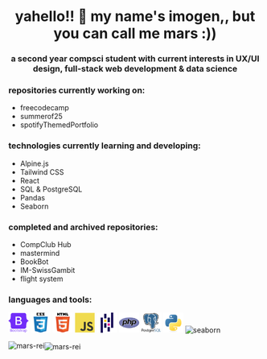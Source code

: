 <h1 align="center">yahello!! 👋 my name's imogen,, but you can call me mars :))</h1>
<h3 align="center">a second year compsci student with current interests in UX/UI design, full-stack web development & data science</h3>

<h3 align="left">repositories currently working on:</h3>
<ul>
  <li>freecodecamp</li>
  <li>summerof25</li>
  <li>spotifyThemedPortfolio</li>
</ul>

<h3 align="left">technologies currently learning and developing:</h3>
<ul>
  <li>Alpine.js</li>
  <li>Tailwind CSS</li>
  <li>React</li>
  <li>SQL & PostgreSQL</li>
  <li>Pandas</li>
  <li>Seaborn</li>
</ul>

<h3 align="left">completed and archived repositories:</h3>
<ul>
  <li>CompClub Hub</li>
  <li>mastermind</li>
  <li>BookBot</li>
  <li>IM-SwissGambit</li>
  <li>flight system</li>
</ul>

<h3 align="left">languages and tools:</h3>
<p align="left"> 
  <img src="https://raw.githubusercontent.com/devicons/devicon/master/icons/bootstrap/bootstrap-plain-wordmark.svg" alt="bootstrap" width="40" height="40"/>
  <img src="https://raw.githubusercontent.com/devicons/devicon/master/icons/css3/css3-original-wordmark.svg" alt="css3" width="40" height="40"/>
  <img src="https://raw.githubusercontent.com/devicons/devicon/master/icons/html5/html5-original-wordmark.svg" alt="html5" width="40" height="40"/>
  <img src="https://raw.githubusercontent.com/devicons/devicon/master/icons/javascript/javascript-original.svg" alt="javascript" width="40" height="40"/>
  <img src="https://raw.githubusercontent.com/devicons/devicon/2ae2a900d2f041da66e950e4d48052658d850630/icons/pandas/pandas-original.svg" alt="pandas" width="40" height="40"/>
  <img src="https://raw.githubusercontent.com/devicons/devicon/master/icons/php/php-original.svg" alt="php" width="40" height="40"/>
  <img src="https://raw.githubusercontent.com/devicons/devicon/master/icons/postgresql/postgresql-original-wordmark.svg" alt="postgresql" width="40" height="40"/> 
  <img src="https://raw.githubusercontent.com/devicons/devicon/master/icons/python/python-original.svg" alt="python" width="40" height="40"/>
  <img src="https://seaborn.pydata.org/_images/logo-mark-lightbg.svg" alt="seaborn" width="40" height="40"/>
</p>

<p><img align="left" src="https://github-readme-stats.vercel.app/api/top-langs?username=mars-rei&show_icons=true&locale=en&layout=compact" alt="mars-rei" /></p>

<p><img align="center" src="https://github-readme-streak-stats.herokuapp.com/?user=mars-rei&" alt="mars-rei" /></p>



